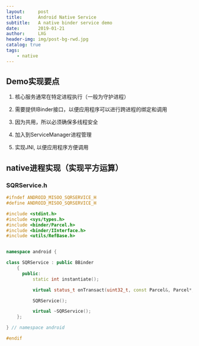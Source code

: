 ```yaml
---
layout:     post
title:      Android Native Service
subtitle:   A native binder service demo
date:       2019-01-21
author:     LXG
header-img: img/post-bg-rwd.jpg
catalog: true
tags:
    - native
---
```


## Demo实现要点

1. 核心服务通常在特定进程执行（一般为守护进程）

2. 需要提供IBinder接口，以便应用程序可以进行跨进程的绑定和调用

3. 因为共用，所以必须确保多线程安全

4. 加入到ServiceManager进程管理

5. 实现JNI, 以便应用程序方便调用


## native进程实现（实现平方运算）

### SQRService.h

```c++
#ifndef ANDROID_MISOO_SQRSERVICE_H
#define ANDROID_MISOO_SQRSERVICE_H

#include <stdint.h>
#include <sys/types.h>
#include <binder/Parcel.h>
#include <binder/IInterface.h>
#include <utils/RefBase.h>


namespace android {

class SQRService : public BBinder
    {
      public:
          static int instantiate();

          virtual status_t onTransact(uint32_t, const Parcel&, Parcel*, uint32_t);

          SQRService();

          virtual ~SQRService();
    };

} // namespace android

#endif
```






